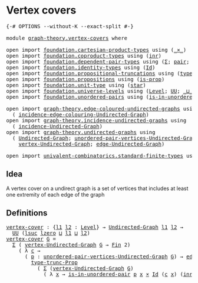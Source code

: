 # Vertex covers

<pre class="Agda"><a id="26" class="Symbol">{-#</a> <a id="30" class="Keyword">OPTIONS</a> <a id="38" class="Pragma">--without-K</a> <a id="50" class="Pragma">--exact-split</a> <a id="64" class="Symbol">#-}</a>

<a id="69" class="Keyword">module</a> <a id="76" href="graph-theory.vertex-covers.html" class="Module">graph-theory.vertex-covers</a> <a id="103" class="Keyword">where</a>

<a id="110" class="Keyword">open</a> <a id="115" class="Keyword">import</a> <a id="122" href="foundation.cartesian-product-types.html" class="Module">foundation.cartesian-product-types</a> <a id="157" class="Keyword">using</a> <a id="163" class="Symbol">(</a><a id="164" href="foundation-core.cartesian-product-types.html#590" class="Function Operator">_×_</a><a id="167" class="Symbol">)</a>
<a id="169" class="Keyword">open</a> <a id="174" class="Keyword">import</a> <a id="181" href="foundation.coproduct-types.html" class="Module">foundation.coproduct-types</a> <a id="208" class="Keyword">using</a> <a id="214" class="Symbol">(</a><a id="215" href="foundation.coproduct-types.html#1262" class="InductiveConstructor">inr</a><a id="218" class="Symbol">)</a>
<a id="220" class="Keyword">open</a> <a id="225" class="Keyword">import</a> <a id="232" href="foundation.dependent-pair-types.html" class="Module">foundation.dependent-pair-types</a> <a id="264" class="Keyword">using</a> <a id="270" class="Symbol">(</a><a id="271" href="foundation-core.dependent-pair-types.html#515" class="Record">Σ</a><a id="272" class="Symbol">;</a> <a id="274" href="foundation-core.dependent-pair-types.html#588" class="InductiveConstructor">pair</a><a id="278" class="Symbol">;</a> <a id="280" href="foundation-core.dependent-pair-types.html#605" class="Field">pr1</a><a id="283" class="Symbol">;</a> <a id="285" href="foundation-core.dependent-pair-types.html#617" class="Field">pr2</a><a id="288" class="Symbol">)</a>
<a id="290" class="Keyword">open</a> <a id="295" class="Keyword">import</a> <a id="302" href="foundation.identity-types.html" class="Module">foundation.identity-types</a> <a id="328" class="Keyword">using</a> <a id="334" class="Symbol">(</a><a id="335" href="foundation-core.identity-types.html#1767" class="Datatype">Id</a><a id="337" class="Symbol">)</a>
<a id="339" class="Keyword">open</a> <a id="344" class="Keyword">import</a> <a id="351" href="foundation.propositional-truncations.html" class="Module">foundation.propositional-truncations</a> <a id="388" class="Keyword">using</a> <a id="394" class="Symbol">(</a><a id="395" href="foundation.propositional-truncations.html#2012" class="Function">type-trunc-Prop</a><a id="410" class="Symbol">)</a>
<a id="412" class="Keyword">open</a> <a id="417" class="Keyword">import</a> <a id="424" href="foundation.propositions.html" class="Module">foundation.propositions</a> <a id="448" class="Keyword">using</a> <a id="454" class="Symbol">(</a><a id="455" href="foundation-core.propositions.html#1309" class="Function">is-prop</a><a id="462" class="Symbol">)</a>
<a id="464" class="Keyword">open</a> <a id="469" class="Keyword">import</a> <a id="476" href="foundation.unit-type.html" class="Module">foundation.unit-type</a> <a id="497" class="Keyword">using</a> <a id="503" class="Symbol">(</a><a id="504" href="foundation.unit-type.html#1099" class="InductiveConstructor">star</a><a id="508" class="Symbol">)</a>
<a id="510" class="Keyword">open</a> <a id="515" class="Keyword">import</a> <a id="522" href="foundation.universe-levels.html" class="Module">foundation.universe-levels</a> <a id="549" class="Keyword">using</a> <a id="555" class="Symbol">(</a><a id="556" href="Agda.Primitive.html#597" class="Postulate">Level</a><a id="561" class="Symbol">;</a> <a id="563" href="foundation-core.universe-levels.html#235" class="Primitive">UU</a><a id="565" class="Symbol">;</a> <a id="567" href="Agda.Primitive.html#810" class="Primitive Operator">_⊔_</a><a id="570" class="Symbol">;</a> <a id="572" href="Agda.Primitive.html#780" class="Primitive">lsuc</a><a id="576" class="Symbol">;</a> <a id="578" href="Agda.Primitive.html#764" class="Primitive">lzero</a><a id="583" class="Symbol">)</a>
<a id="585" class="Keyword">open</a> <a id="590" class="Keyword">import</a> <a id="597" href="foundation.unordered-pairs.html" class="Module">foundation.unordered-pairs</a> <a id="624" class="Keyword">using</a> <a id="630" class="Symbol">(</a><a id="631" href="foundation.unordered-pairs.html#3805" class="Function">is-in-unordered-pair</a><a id="651" class="Symbol">)</a>

<a id="654" class="Keyword">open</a> <a id="659" class="Keyword">import</a> <a id="666" href="graph-theory.edge-coloured-undirected-graphs.html" class="Module">graph-theory.edge-coloured-undirected-graphs</a> <a id="711" class="Keyword">using</a>
  <a id="719" class="Symbol">(</a> <a id="721" href="graph-theory.edge-coloured-undirected-graphs.html#1116" class="Function">incidence-edge-colouring-Undirected-Graph</a><a id="762" class="Symbol">)</a>
<a id="764" class="Keyword">open</a> <a id="769" class="Keyword">import</a> <a id="776" href="graph-theory.incidence-undirected-graphs.html" class="Module">graph-theory.incidence-undirected-graphs</a> <a id="817" class="Keyword">using</a>
  <a id="825" class="Symbol">(</a> <a id="827" href="graph-theory.incidence-undirected-graphs.html#695" class="Function">incidence-Undirected-Graph</a><a id="853" class="Symbol">)</a>
<a id="855" class="Keyword">open</a> <a id="860" class="Keyword">import</a> <a id="867" href="graph-theory.undirected-graphs.html" class="Module">graph-theory.undirected-graphs</a> <a id="898" class="Keyword">using</a>
  <a id="906" class="Symbol">(</a> <a id="908" href="graph-theory.undirected-graphs.html#785" class="Function">Undirected-Graph</a><a id="924" class="Symbol">;</a> <a id="926" href="graph-theory.undirected-graphs.html#1050" class="Function">unordered-pair-vertices-Undirected-Graph</a><a id="966" class="Symbol">;</a>
    <a id="972" href="graph-theory.undirected-graphs.html#981" class="Function">vertex-Undirected-Graph</a><a id="995" class="Symbol">;</a> <a id="997" href="graph-theory.undirected-graphs.html#1651" class="Function">edge-Undirected-Graph</a><a id="1018" class="Symbol">)</a>

<a id="1021" class="Keyword">open</a> <a id="1026" class="Keyword">import</a> <a id="1033" href="univalent-combinatorics.standard-finite-types.html" class="Module">univalent-combinatorics.standard-finite-types</a> <a id="1079" class="Keyword">using</a> <a id="1085" class="Symbol">(</a><a id="1086" href="univalent-combinatorics.standard-finite-types.html#2149" class="Function">Fin</a><a id="1089" class="Symbol">)</a>
</pre>
## Idea

A vertex cover on a undirect graph is a set of vertices that includes at least one extremity of each edge of the graph

## Definitions

<pre class="Agda"><a id="vertex-cover"></a><a id="1249" href="graph-theory.vertex-covers.html#1249" class="Function">vertex-cover</a> <a id="1262" class="Symbol">:</a> <a id="1264" class="Symbol">{</a><a id="1265" href="graph-theory.vertex-covers.html#1265" class="Bound">l1</a> <a id="1268" href="graph-theory.vertex-covers.html#1268" class="Bound">l2</a> <a id="1271" class="Symbol">:</a> <a id="1273" href="Agda.Primitive.html#597" class="Postulate">Level</a><a id="1278" class="Symbol">}</a> <a id="1280" class="Symbol">→</a> <a id="1282" href="graph-theory.undirected-graphs.html#785" class="Function">Undirected-Graph</a> <a id="1299" href="graph-theory.vertex-covers.html#1265" class="Bound">l1</a> <a id="1302" href="graph-theory.vertex-covers.html#1268" class="Bound">l2</a> <a id="1305" class="Symbol">→</a>
  <a id="1309" href="foundation-core.universe-levels.html#235" class="Primitive">UU</a> <a id="1312" class="Symbol">(</a><a id="1313" href="Agda.Primitive.html#780" class="Primitive">lsuc</a> <a id="1318" href="Agda.Primitive.html#764" class="Primitive">lzero</a> <a id="1324" href="Agda.Primitive.html#810" class="Primitive Operator">⊔</a> <a id="1326" href="graph-theory.vertex-covers.html#1265" class="Bound">l1</a> <a id="1329" href="Agda.Primitive.html#810" class="Primitive Operator">⊔</a> <a id="1331" href="graph-theory.vertex-covers.html#1268" class="Bound">l2</a><a id="1333" class="Symbol">)</a>
<a id="1335" href="graph-theory.vertex-covers.html#1249" class="Function">vertex-cover</a> <a id="1348" href="graph-theory.vertex-covers.html#1348" class="Bound">G</a> <a id="1350" class="Symbol">=</a> 
  <a id="1355" href="foundation-core.dependent-pair-types.html#515" class="Record">Σ</a> <a id="1357" class="Symbol">(</a> <a id="1359" href="graph-theory.undirected-graphs.html#981" class="Function">vertex-Undirected-Graph</a> <a id="1383" href="graph-theory.vertex-covers.html#1348" class="Bound">G</a> <a id="1385" class="Symbol">→</a> <a id="1387" href="univalent-combinatorics.standard-finite-types.html#2149" class="Function">Fin</a> <a id="1391" class="Number">2</a><a id="1392" class="Symbol">)</a>
    <a id="1398" class="Symbol">(</a> <a id="1400" class="Symbol">λ</a> <a id="1402" href="graph-theory.vertex-covers.html#1402" class="Bound">c</a> <a id="1404" class="Symbol">→</a>
      <a id="1412" class="Symbol">(</a> <a id="1414" href="graph-theory.vertex-covers.html#1414" class="Bound">p</a> <a id="1416" class="Symbol">:</a> <a id="1418" href="graph-theory.undirected-graphs.html#1050" class="Function">unordered-pair-vertices-Undirected-Graph</a> <a id="1459" href="graph-theory.vertex-covers.html#1348" class="Bound">G</a><a id="1460" class="Symbol">)</a> <a id="1462" class="Symbol">→</a> <a id="1464" href="graph-theory.undirected-graphs.html#1651" class="Function">edge-Undirected-Graph</a> <a id="1486" href="graph-theory.vertex-covers.html#1348" class="Bound">G</a> <a id="1488" href="graph-theory.vertex-covers.html#1414" class="Bound">p</a> <a id="1490" class="Symbol">→</a>
        <a id="1500" href="foundation.propositional-truncations.html#2012" class="Function">type-trunc-Prop</a>
          <a id="1526" class="Symbol">(</a> <a id="1528" href="foundation-core.dependent-pair-types.html#515" class="Record">Σ</a> <a id="1530" class="Symbol">(</a><a id="1531" href="graph-theory.undirected-graphs.html#981" class="Function">vertex-Undirected-Graph</a> <a id="1555" href="graph-theory.vertex-covers.html#1348" class="Bound">G</a><a id="1556" class="Symbol">)</a>
            <a id="1570" class="Symbol">(</a> <a id="1572" class="Symbol">λ</a> <a id="1574" href="graph-theory.vertex-covers.html#1574" class="Bound">x</a> <a id="1576" class="Symbol">→</a> <a id="1578" href="foundation.unordered-pairs.html#3805" class="Function">is-in-unordered-pair</a> <a id="1599" href="graph-theory.vertex-covers.html#1414" class="Bound">p</a> <a id="1601" href="graph-theory.vertex-covers.html#1574" class="Bound">x</a> <a id="1603" href="foundation-core.cartesian-product-types.html#590" class="Function Operator">×</a> <a id="1605" href="foundation-core.identity-types.html#1767" class="Datatype">Id</a> <a id="1608" class="Symbol">(</a><a id="1609" href="graph-theory.vertex-covers.html#1402" class="Bound">c</a> <a id="1611" href="graph-theory.vertex-covers.html#1574" class="Bound">x</a><a id="1612" class="Symbol">)</a> <a id="1614" class="Symbol">(</a><a id="1615" href="foundation.coproduct-types.html#1262" class="InductiveConstructor">inr</a> <a id="1619" href="foundation.unit-type.html#1099" class="InductiveConstructor">star</a><a id="1623" class="Symbol">))))</a>
</pre>